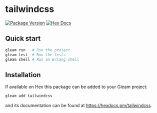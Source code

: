 # tailwindcss

[![Package Version](https://img.shields.io/hexpm/v/tailwindcss)](https://hex.pm/packages/tailwindcss)
[![Hex Docs](https://img.shields.io/badge/hex-docs-ffaff3)](https://hexdocs.pm/tailwindcss/)

## Quick start

```sh
gleam run   # Run the project
gleam test  # Run the tests
gleam shell # Run an Erlang shell
```

## Installation

If available on Hex this package can be added to your Gleam project:

```sh
gleam add tailwindcss
```

and its documentation can be found at <https://hexdocs.pm/tailwindcss>.
